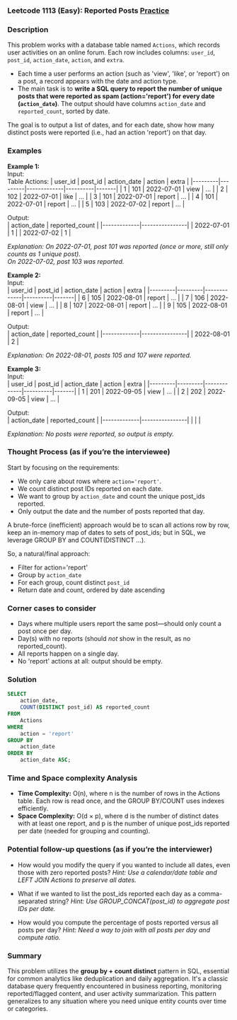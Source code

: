 ### Leetcode 1113 (Easy): Reported Posts [Practice](https://leetcode.com/problems/reported-posts)

### Description  
This problem works with a database table named `Actions`, which records user activities on an online forum. Each row includes columns: `user_id`, `post_id`, `action_date`, `action`, and `extra`. 

- Each time a user performs an action (such as 'view', 'like', or 'report') on a post, a record appears with the date and action type.
- The main task is to **write a SQL query to report the number of unique posts that were reported as spam (action='report') for every date (`action_date`)**. The output should have columns `action_date` and `reported_count`, sorted by date.

The goal is to output a list of dates, and for each date, show how many distinct posts were reported (i.e., had an action 'report') on that day.

### Examples  

**Example 1:**  
Input:  
Table Actions:
| user_id | post_id | action_date | action   | extra |
|---------|---------|-------------|----------|-------|
| 1       | 101     | 2022-07-01  | view     | ...   |
| 2       | 102     | 2022-07-01  | like     | ...   |
| 3       | 101     | 2022-07-01  | report   | ...   |
| 4       | 101     | 2022-07-01  | report   | ...   |
| 5       | 103     | 2022-07-02  | report   | ...   |

Output:  
| action_date | reported_count |
|-------------|----------------|
| 2022-07-01  | 1              |
| 2022-07-02  | 1              |

*Explanation: On 2022-07-01, post 101 was reported (once or more, still only counts as 1 unique post).  
On 2022-07-02, post 103 was reported.*

**Example 2:**  
Input:  
| user_id | post_id | action_date | action   | extra |
|---------|---------|-------------|----------|-------|
| 6       | 105     | 2022-08-01  | report   | ...   |
| 7       | 106     | 2022-08-01  | view     | ...   |
| 8       | 107     | 2022-08-01  | report   | ...   |
| 9       | 105     | 2022-08-01  | report   | ...   |

Output:  
| action_date | reported_count |
|-------------|----------------|
| 2022-08-01  | 2              |

*Explanation: On 2022-08-01, posts 105 and 107 were reported.*

**Example 3:**  
Input:  
| user_id | post_id | action_date | action   | extra |
|---------|---------|-------------|----------|-------|
| 1       | 201     | 2022-09-05  | view     | ...   |
| 2       | 202     | 2022-09-05  | view     | ...   |

Output:  
| action_date | reported_count |
|-------------|----------------|
|             |                |

*Explanation: No posts were reported, so output is empty.*

### Thought Process (as if you’re the interviewee)  
Start by focusing on the requirements:
- We only care about rows where `action='report'`.
- We count distinct post IDs reported on each date.
- We want to group by `action_date` and count the unique post_ids reported.
- Only output the date and the number of posts reported that day.

A brute-force (inefficient) approach would be to scan all actions row by row, keep an in-memory map of dates to sets of post_ids; but in SQL, we leverage GROUP BY and COUNT(DISTINCT ...).

So, a natural/final approach:
- Filter for action='report'
- Group by `action_date`
- For each group, count distinct `post_id`
- Return date and count, ordered by date ascending

### Corner cases to consider  
- Days where multiple users report the same post—should only count a post once per day.
- Day(s) with no reports (should *not* show in the result, as no reported_count).
- All reports happen on a single day.
- No 'report' actions at all: output should be empty.

### Solution

```sql
SELECT
    action_date,
    COUNT(DISTINCT post_id) AS reported_count
FROM
    Actions
WHERE
    action = 'report'
GROUP BY
    action_date
ORDER BY
    action_date ASC;
```

### Time and Space complexity Analysis  

- **Time Complexity:** O(n), where n is the number of rows in the Actions table. Each row is read once, and the GROUP BY/COUNT uses indexes efficiently.
- **Space Complexity:** O(d × p), where d is the number of distinct dates with at least one report, and p is the number of unique post_ids reported per date (needed for grouping and counting).


### Potential follow-up questions (as if you’re the interviewer)  

- How would you modify the query if you wanted to include all dates, even those with zero reported posts?
  *Hint: Use a calendar/date table and LEFT JOIN Actions to preserve all dates.*
  
- What if we wanted to list the post_ids reported each day as a comma-separated string?
  *Hint: Use GROUP_CONCAT(post_id) to aggregate post IDs per date.*
  
- How would you compute the percentage of posts reported versus all posts per day?
  *Hint: Need a way to join with all posts per day and compute ratio.*

### Summary
This problem utilizes the **group by + count distinct** pattern in SQL, essential for common analytics like deduplication and daily aggregation. It's a classic database query frequently encountered in business reporting, monitoring reported/flagged content, and user activity summarization. This pattern generalizes to any situation where you need unique entity counts over time or categories.